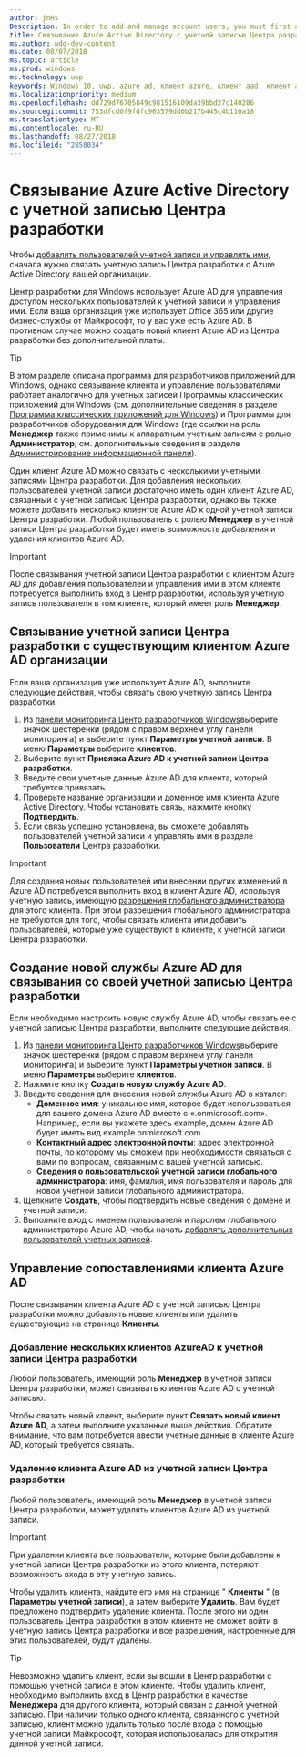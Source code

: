 ```yaml
---
author: jnHs
Description: In order to add and manage account users, you must first associate your Dev Center account with your organization's Azure Active Directory.
title: Связывание Azure Active Directory с учетной записью Центра разработки
ms.author: wdg-dev-content
ms.date: 08/07/2018
ms.topic: article
ms.prod: windows
ms.technology: uwp
keywords: Windows 10, uwp, azure ad, клиент azure, клиент aad, клиент azure ad, управление клиентами, клиенты
ms.localizationpriority: medium
ms.openlocfilehash: dd729d76705849c981516109da39bbd27c140286
ms.sourcegitcommit: 753dfcd0f9fdfc963579dd0b217b445c4b110a18
ms.translationtype: MT
ms.contentlocale: ru-RU
ms.lasthandoff: 08/27/2018
ms.locfileid: "2858034"
---
```

# <a name="associate-azure-active-directory-with-your-dev-center-account"></a>Связывание Azure Active Directory с учетной записью Центра разработки

Чтобы [добавлять пользователей учетной записи и управлять ими](add-users-groups-and-azure-ad-applications.md), сначала нужно связать учетную запись Центра разработки с Azure Active Directory вашей организации. 

Центр разработки для Windows использует Azure AD для управления доступом нескольких пользователей к учетной записи и управления ими. Если ваша организация уже использует Office 365 или другие бизнес-службы от Майкрософт, то у вас уже есть Azure AD. В противном случае можно создать новый клиент Azure AD из Центра разработки без дополнительной платы.

> [!TIP]
> В этом разделе описана программа для разработчиков приложений для Windows, однако связывание клиента и управление пользователями работает аналогично для учетных записей Программы классических приложений для Windows (см. дополнительные сведения в разделе [Программа классических приложений для Windows](https://docs.microsoft.com/windows/desktop/appxpkg/windows-desktop-application-program#add-and-manage-account-users)) и Программы для разработчиков оборудования для Windows (где ссылки на роль **Менеджер** также применимы к аппаратным учетным записям с ролью **Администратор**; см. дополнительные сведения в разделе [Администрирование информационной панели](https://docs.microsoft.com/windows-hardware/drivers/dashboard/dashboard-administration)).

Один клиент Azure AD можно связать с несколькими учетными записями Центра разработки. Для добавления нескольких пользователей учетной записи достаточно иметь один клиент Azure AD, связанный с учетной записью Центра разработки, однако вы также можете добавить несколько клиентов Azure AD к одной учетной записи Центра разработки. Любой пользователь с ролью **Менеджер** в учетной записи Центра разработки будет иметь возможность добавления и удаления клиентов Azure AD.

> [!IMPORTANT]
> После связывания учетной записи Центра разработки с клиентом Azure AD для добавления пользователей и управления ими в этом клиенте потребуется выполнить вход в Центр разработки, используя учетную запись пользователя в том клиенте, который имеет роль **Менеджер**.


## <a name="associate-your-dev-center-account-with-your-organizations-existing-azure-ad-tenant"></a>Связывание учетной записи Центра разработки с существующим клиентом Azure AD организации

Если ваша организация уже использует Azure AD, выполните следующие действия, чтобы связать свою учетную запись Центра разработки.

1.  Из [панели мониторинга Центр разработчиков Windows](https://partner.microsoft.com/dashboard)выберите значок шестеренки (рядом с правом верхнем углу панели мониторинга) и выберите пункт **Параметры учетной записи**. В меню **Параметры** выберите **клиентов**.
2.  Выберите пункт **Привязка Azure AD к учетной записи Центра разработки**.
3.  Введите свои учетные данные Azure AD для клиента, который требуется привязать.
4.  Проверьте название организации и доменное имя клиента Azure Active Directory. Чтобы установить связь, нажмите кнопку **Подтвердить**.
5.  Если связь успешно установлена, вы сможете добавлять пользователей учетной записи и управлять ими в разделе **Пользователи** Центра разработки.

> [!IMPORTANT]
> Для создания новых пользователей или внесении других изменений в Azure AD потребуется выполнить вход в клиент Azure AD, используя учетную запись, имеющую [разрешения глобального администратора](https://docs.microsoft.com/azure/active-directory/users-groups-roles/directory-assign-admin-roles) для этого клиента. При этом разрешения глобального администратора не требуются для того, чтобы связать клиента или добавить пользователей, которые уже существуют в клиенте, к учетной записи Центра разработки.


## <a name="create-a-brand-new-azure-ad-to-associate-with-your-dev-center-account"></a>Создание новой службы Azure AD для связывания со своей учетной записью Центра разработки

Если необходимо настроить новую службу Azure AD, чтобы связать ее с учетной записью Центра разработки, выполните следующие действия.

1.  Из [панели мониторинга Центр разработчиков Windows](https://partner.microsoft.com/dashboard)выберите значок шестеренки (рядом с правом верхнем углу панели мониторинга) и выберите пункт **Параметры учетной записи**. В меню **Параметры** выберите **клиентов**.
2.  Нажмите кнопку **Создать новую службу Azure AD**.
3.  Введите сведения для внесения новой службы Azure AD в каталог:
    - **Доменное имя**: уникальное имя, которое будет использоваться для вашего домена Azure AD вместе с «.onmicrosoft.com». Например, если вы укажете здесь example, домен Azure AD будет иметь вид example.onmicrosoft.com.
    - **Контактный адрес электронной почты**: адрес электронной почты, по которому мы сможем при необходимости связаться с вами по вопросам, связанным с вашей учетной записью.
    - **Сведения о пользовательской учетной записи глобального администратора**: имя, фамилия, имя пользователя и пароль для новой учетной записи глобального администратора.
4.  Щелкните **Создать**, чтобы подтвердить новые сведения о домене и учетной записи.
5.  Выполните вход с именем пользователя и паролем глобального администратора Azure AD, чтобы начать [добавлять дополнительных пользователей учетных записей](add-users-groups-and-azure-ad-applications.md).


## <a name="manage-azure-ad-tenant-associations"></a>Управление сопоставлениями клиента Azure AD

После связывания клиента Azure AD с учетной записью Центра разработки можно добавлять новые клиенты или удалить существующие на странице **Клиенты**.


### <a name="add-multiple-azure-ad-tenants-to-your-dev-center-account"></a>Добавление нескольких клиентов AzureAD к учетной записи Центра разработки

Любой пользователь, имеющий роль **Менеджер** в учетной записи Центра разработки, может связывать клиентов Azure AD с учетной записью.

Чтобы связать новый клиент, выберите пункт **Связать новый клиент Azure AD**, а затем выполните указанные выше действия. Обратите внимание, что вам потребуется ввести учетные данные в клиенте Azure AD, который требуется связать.


### <a name="remove-an-azure-ad-tenant-from-your-dev-center-account"></a>Удаление клиента Azure AD из учетной записи Центра разработки

Любой пользователь, имеющий роль **Менеджер** в учетной записи Центра разработки, может удалять клиентов Azure AD из учетной записи.

> [!IMPORTANT]
> При удалении клиента все пользователи, которые были добавлены к учетной записи Центра разработки из этого клиента, потеряют возможность входа в эту учетную запись. 

Чтобы удалить клиента, найдите его имя на странице " **Клиенты** " (в **Параметры учетной записи**), а затем выберите **Удалить**. Вам будет предложено подтвердить удаление клиента. После этого ни один пользователь Центра разработки в этом клиенте не сможет войти в учетную запись Центра разработки и все разрешения, настроенные для этих пользователей, будут удалены.

> [!TIP]
> Невозможно удалить клиент, если вы вошли в Центр разработки с помощью учетной записи в этом клиенте. Чтобы удалить клиент, необходимо выполнить вход в Центр разработки в качестве **Менеджера** для другого клиента, который связан с данной учетной записью. При наличии только одного клиента, связанного с учетной записью, клиент можно удалить только после входа с помощью учетной записи Майкрософт, которая использовалась для открытия данной учетной записи.


